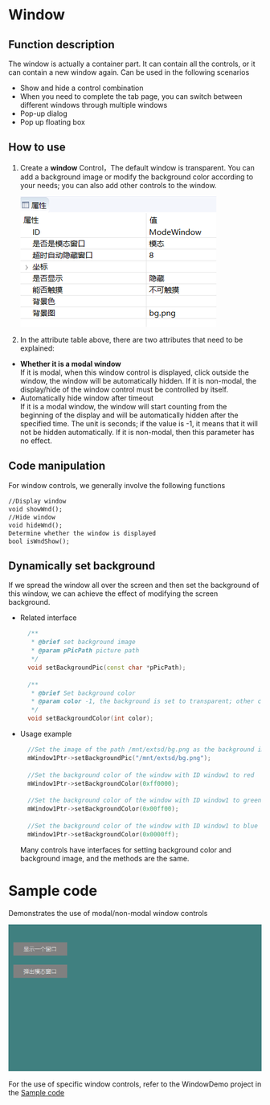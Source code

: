 
# Window
## Function description
The window is actually a container part. It can contain all the controls, or it can contain a new window again. Can be used in the following scenarios
* Show and hide a control combination
* When you need to complete the tab page, you can switch between different windows through multiple windows
* Pop-up dialog 
* Pop up floating box

## How to use  
1. Create a **window** Control，The default window is transparent. You can add a background image or modify the background color according to your needs; you can also add other controls to the window.  

   ![](assets/window/properties.png)
2. In the attribute table above, there are two attributes that need to be explained:  
  * **Whether it is a modal window**  
    If it is modal, when this window control is displayed, click outside the window, the window will be automatically hidden.
     If it is non-modal, the display/hide of the window control must be controlled by itself.
  * Automatically hide window after timeout  
    If it is a modal window, the window will start counting from the beginning of the display and will be automatically hidden after the specified time. The unit is seconds; if the value is -1, it means that it will not be hidden automatically.
     If it is non-modal, then this parameter has no effect.

## Code manipulation  
For window controls, we generally involve the following functions  
```
//Display window
void showWnd();
//Hide window
void hideWnd();
Determine whether the window is displayed
bool isWndShow();
```

## Dynamically set background
If we spread the window all over the screen and then set the background of this window, we can achieve the effect of modifying the screen background.

* Related interface
  ```c++
	/**
	 * @brief set background image
	 * @param pPicPath picture path
	 */
	void setBackgroundPic(const char *pPicPath);

	/**
	 * @brief Set background color
	 * @param color -1, the background is set to transparent; other color values are 0x RGB, and the color value does not support alpha
	 */
	void setBackgroundColor(int color);
  ```

* Usage example
  ```c++
	//Set the image of the path /mnt/extsd/bg.png as the background image of this window control
	mWindow1Ptr->setBackgroundPic("/mnt/extsd/bg.png");
	
	//Set the background color of the window with ID window1 to red
	mWindow1Ptr->setBackgroundColor(0xff0000);
    
    //Set the background color of the window with ID window1 to green
	mWindow1Ptr->setBackgroundColor(0x00ff00);
        
    //Set the background color of the window with ID window1 to blue
	mWindow1Ptr->setBackgroundColor(0x0000ff);
  ```

  Many controls have interfaces for setting background color and background image, and the methods are the same.

# Sample code
Demonstrates the use of modal/non-modal window controls  

![](assets/window/preview.png) 

For the use of specific window controls,  refer to the WindowDemo project in the [Sample code](demo_download.md#demo_download)  
